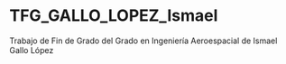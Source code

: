 # TFG_GALLO_LOPEZ_Ismael
Trabajo de Fin de Grado del Grado en Ingeniería Aeroespacial de Ismael Gallo López
